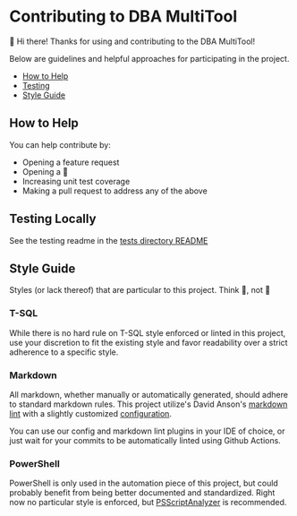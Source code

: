 # Contributing to DBA MultiTool

:wave: Hi there! Thanks for using and contributing to the DBA MultiTool!

Below are guidelines and helpful approaches for participating in the project.

* [How to Help](#how-to-help)
* [Testing](#testing-locally)
* [Style Guide](#style-guide)

## How to Help

You can help contribute by:

* Opening a feature request
* Opening a :bug:
* Increasing unit test coverage
* Making a pull request to address any of the above

## Testing Locally

See the testing readme in the [tests directory README](../tests/README.md)

## Style Guide

Styles (or lack thereof) that are particular to this project.
Think :tshirt:, not :necktie:

### T-SQL

While there is no hard rule on T-SQL style enforced or linted in this project, use
your discretion to fit the existing style and favor readability over a strict
adherence to a specific style.

### Markdown

All markdown, whether manually or automatically generated, should adhere to standard
markdown rules. This project utilize's David Anson's [markdown lint][mdlint]
with a slightly customized
[configuration][mdconfig].

You can use our config and markdown lint plugins in your IDE of choice, or just wait
for your commits to be automatically linted using Github Actions.

### PowerShell

PowerShell is only used in the automation piece of this project, but could probably
benefit from being better documented and standardized. Right now no particular
style is enforced, but [PSScriptAnalyzer](https://github.com/PowerShell/PSScriptAnalyzer) is recommended.

[mdconfig]: https://github.com/LowlyDBA/dba-multitool/blob/master/.github/linters/.markdown-lint.yml
[mdlint]: https://github.com/DavidAnson/markdownlint
[tsqlt]: https://tsqlt.org/
